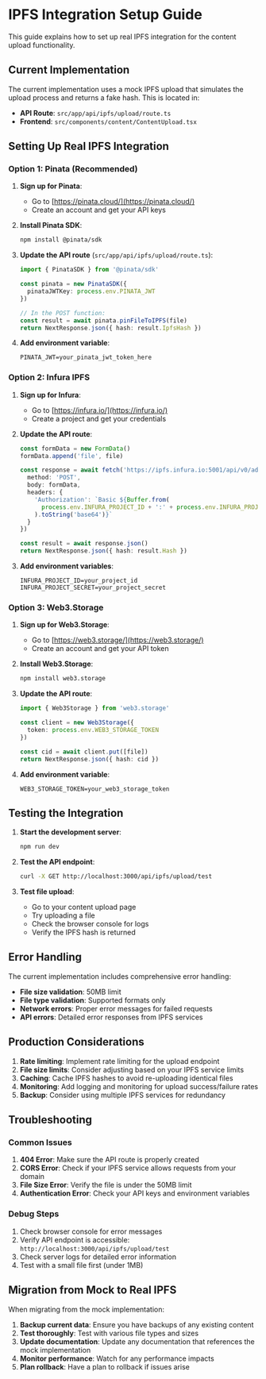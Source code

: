 # IPFS Integration Setup Guide

This guide explains how to set up real IPFS integration for the content upload functionality.

## Current Implementation

The current implementation uses a mock IPFS upload that simulates the upload process and returns a fake hash. This is located in:

- **API Route**: `src/app/api/ipfs/upload/route.ts`
- **Frontend**: `src/components/content/ContentUpload.tsx`

## Setting Up Real IPFS Integration

### Option 1: Pinata (Recommended)

1. **Sign up for Pinata**:
   - Go to [https://pinata.cloud/](https://pinata.cloud/)
   - Create an account and get your API keys

2. **Install Pinata SDK**:
   ```bash
   npm install @pinata/sdk
   ```

3. **Update the API route** (`src/app/api/ipfs/upload/route.ts`):
   ```typescript
   import { PinataSDK } from '@pinata/sdk'
   
   const pinata = new PinataSDK({ 
     pinataJWTKey: process.env.PINATA_JWT 
   })
   
   // In the POST function:
   const result = await pinata.pinFileToIPFS(file)
   return NextResponse.json({ hash: result.IpfsHash })
   ```

4. **Add environment variable**:
   ```env
   PINATA_JWT=your_pinata_jwt_token_here
   ```

### Option 2: Infura IPFS

1. **Sign up for Infura**:
   - Go to [https://infura.io/](https://infura.io/)
   - Create a project and get your credentials

2. **Update the API route**:
   ```typescript
   const formData = new FormData()
   formData.append('file', file)
   
   const response = await fetch('https://ipfs.infura.io:5001/api/v0/add', {
     method: 'POST',
     body: formData,
     headers: {
       'Authorization': `Basic ${Buffer.from(
         process.env.INFURA_PROJECT_ID + ':' + process.env.INFURA_PROJECT_SECRET
       ).toString('base64')}`
     }
   })
   
   const result = await response.json()
   return NextResponse.json({ hash: result.Hash })
   ```

3. **Add environment variables**:
   ```env
   INFURA_PROJECT_ID=your_project_id
   INFURA_PROJECT_SECRET=your_project_secret
   ```

### Option 3: Web3.Storage

1. **Sign up for Web3.Storage**:
   - Go to [https://web3.storage/](https://web3.storage/)
   - Create an account and get your API token

2. **Install Web3.Storage**:
   ```bash
   npm install web3.storage
   ```

3. **Update the API route**:
   ```typescript
   import { Web3Storage } from 'web3.storage'
   
   const client = new Web3Storage({ 
     token: process.env.WEB3_STORAGE_TOKEN 
   })
   
   const cid = await client.put([file])
   return NextResponse.json({ hash: cid })
   ```

4. **Add environment variable**:
   ```env
   WEB3_STORAGE_TOKEN=your_web3_storage_token
   ```

## Testing the Integration

1. **Start the development server**:
   ```bash
   npm run dev
   ```

2. **Test the API endpoint**:
   ```bash
   curl -X GET http://localhost:3000/api/ipfs/upload/test
   ```

3. **Test file upload**:
   - Go to your content upload page
   - Try uploading a file
   - Check the browser console for logs
   - Verify the IPFS hash is returned

## Error Handling

The current implementation includes comprehensive error handling:

- **File size validation**: 50MB limit
- **File type validation**: Supported formats only
- **Network errors**: Proper error messages for failed requests
- **API errors**: Detailed error responses from IPFS services

## Production Considerations

1. **Rate limiting**: Implement rate limiting for the upload endpoint
2. **File size limits**: Consider adjusting based on your IPFS service limits
3. **Caching**: Cache IPFS hashes to avoid re-uploading identical files
4. **Monitoring**: Add logging and monitoring for upload success/failure rates
5. **Backup**: Consider using multiple IPFS services for redundancy

## Troubleshooting

### Common Issues

1. **404 Error**: Make sure the API route is properly created
2. **CORS Error**: Check if your IPFS service allows requests from your domain
3. **File Size Error**: Verify the file is under the 50MB limit
4. **Authentication Error**: Check your API keys and environment variables

### Debug Steps

1. Check browser console for error messages
2. Verify API endpoint is accessible: `http://localhost:3000/api/ipfs/upload/test`
3. Check server logs for detailed error information
4. Test with a small file first (under 1MB)

## Migration from Mock to Real IPFS

When migrating from the mock implementation:

1. **Backup current data**: Ensure you have backups of any existing content
2. **Test thoroughly**: Test with various file types and sizes
3. **Update documentation**: Update any documentation that references the mock implementation
4. **Monitor performance**: Watch for any performance impacts
5. **Plan rollback**: Have a plan to rollback if issues arise 